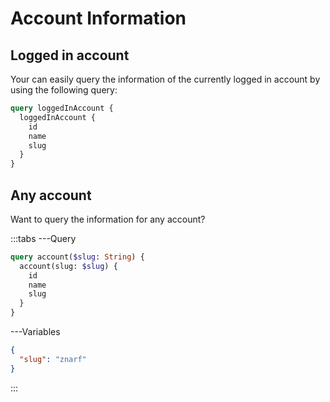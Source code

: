 # Account Information
## Logged in account
Your can easily query the information of the currently logged in account by using the following query:

```graphql
query loggedInAccount {
  loggedInAccount {
    id
    name
    slug
  }
}
```

## Any account
Want to query the information for any account?

:::tabs
---Query

```graphql
query account($slug: String) {
  account(slug: $slug) {
    id
    name
    slug
  }
}
```

---Variables

```json
{
  "slug": "znarf"
}
```

:::

